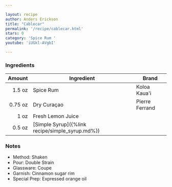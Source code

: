 ```yaml
---

layout: recipe
author: Anders Erickson
title: "Cablecar"
permalink: '/recipe/cablecar.html'
stars: 0
category: 'Spice Rum '
youtube: 'iUGkl-AVgbI'

---
```


### Ingredients

| Amount  | Ingredient               | Brand              |
| ------: | ----------------------------------------------- | -------------- |
|  1.5 oz | Spice Rum                                       | Koloa Kaua'i   |
| 0.75 oz | Dry Curaçao                                     | Pierre Ferrand |
|    1 oz | Fresh Lemon Juice                               |
|  0.5 oz | [Simple Syrup]({%link recipe/simple_syrup.md%}) |

### Notes

- Method: Shaken
- Pour: Double Strain
- Glassware: Coupe
- Garnish: Cinnamon sugar rim
- Special Prep: Expressed orange oil

